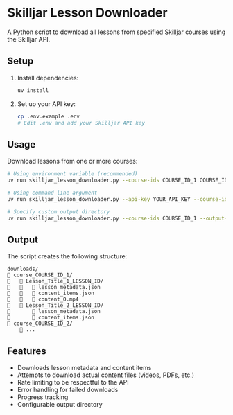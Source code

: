 # Skilljar Lesson Downloader

A Python script to download all lessons from specified Skilljar courses using the Skilljar API.

## Setup

1. Install dependencies:
   ```bash
   uv install
   ```

2. Set up your API key:
   ```bash
   cp .env.example .env
   # Edit .env and add your Skilljar API key
   ```

## Usage

Download lessons from one or more courses:

```bash
# Using environment variable (recommended)
uv run skilljar_lesson_downloader.py --course-ids COURSE_ID_1 COURSE_ID_2

# Using command line argument
uv run skilljar_lesson_downloader.py --api-key YOUR_API_KEY --course-ids COURSE_ID_1 COURSE_ID_2

# Specify custom output directory
uv run skilljar_lesson_downloader.py --course-ids COURSE_ID_1 --output-dir my_downloads
```

## Output

The script creates the following structure:
```
downloads/
   course_COURSE_ID_1/
      Lesson_Title_1_LESSON_ID/
         lesson_metadata.json
         content_items.json
         content_0.mp4
      Lesson_Title_2_LESSON_ID/
          lesson_metadata.json
          content_items.json
   course_COURSE_ID_2/
       ...
```

## Features

- Downloads lesson metadata and content items
- Attempts to download actual content files (videos, PDFs, etc.)
- Rate limiting to be respectful to the API
- Error handling for failed downloads
- Progress tracking
- Configurable output directory